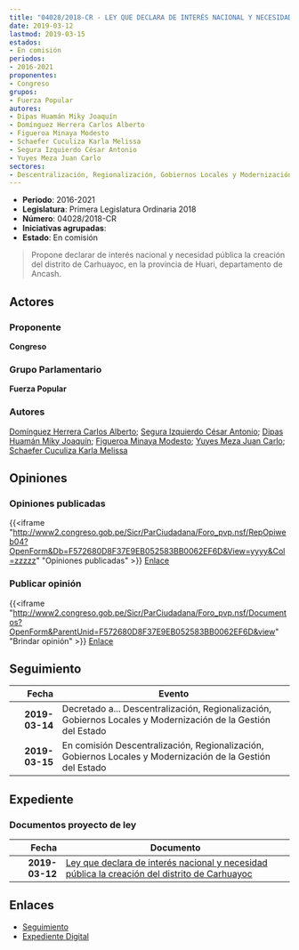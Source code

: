 ```yaml
---
title: "04028/2018-CR - LEY QUE DECLARA DE INTERÉS NACIONAL Y NECESIDAD PÚBLICA LA CREACIÓN DEL DISTRITO DE CARHUAYOC"
date: 2019-03-12
lastmod: 2019-03-15
estados:
- En comisión
periodos:
- 2016-2021
proponentes:
- Congreso
grupos:
- Fuerza Popular
autores:
- Dipas Huamán Miky Joaquín
- Domínguez Herrera Carlos Alberto
- Figueroa Minaya Modesto
- Schaefer Cuculiza Karla Melissa
- Segura Izquierdo César Antonio
- Yuyes Meza Juan Carlo
sectores:
- Descentralización, Regionalización, Gobiernos Locales y Modernización de la Gestión del Estado
---
```

- **Periodo**: 2016-2021
- **Legislatura**: Primera Legislatura Ordinaria 2018
- **Número**: 04028/2018-CR
- **Iniciativas agrupadas**: 
- **Estado**: En comisión

> Propone declarar de interés nacional y necesidad pública la creación del distrito de Carhuayoc, en la provincia de Huari, departamento de Ancash.


## Actores

### Proponente

**Congreso**

### Grupo Parlamentario

**Fuerza Popular**

### Autores

[Domínguez Herrera Carlos Alberto](mailto:mailto:cdominguez@congreso.gob.pe); [Segura Izquierdo César Antonio](mailto:mailto:csegura@congreso.gob.pe); [Dipas Huamán Miky Joaquín](mailto:mailto:mdipas@congreso.gob.pe); [Figueroa Minaya Modesto](mailto:mailto:mfigueroam@congreso.gob.pe); [Yuyes Meza Juan Carlo](mailto:mailto:jyuyes@congreso.gob.pe); [Schaefer Cuculiza Karla Melissa](mailto:mailto:kschaefer@congreso.gob.pe)

## Opiniones

### Opiniones publicadas

{{<iframe "http://www2.congreso.gob.pe/Sicr/ParCiudadana/Foro_pvp.nsf/RepOpiweb04?OpenForm&Db=F572680D8F37E9EB052583BB0062EF6D&View=yyyy&Col=zzzzz" "Opiniones publicadas" >}}
[Enlace](http://www2.congreso.gob.pe/Sicr/ParCiudadana/Foro_pvp.nsf/RepOpiweb04?OpenForm&Db=F572680D8F37E9EB052583BB0062EF6D&View=yyyy&Col=zzzzz)

### Publicar opinión

{{<iframe "http://www2.congreso.gob.pe/Sicr/ParCiudadana/Foro_pvp.nsf/Documentos?OpenForm&ParentUnid=F572680D8F37E9EB052583BB0062EF6D&view" "Brindar opinión" >}}
[Enlace](http://www2.congreso.gob.pe/Sicr/ParCiudadana/Foro_pvp.nsf/Documentos?OpenForm&ParentUnid=F572680D8F37E9EB052583BB0062EF6D&view)


## Seguimiento

| Fecha | Evento |
|------:|--------|
| **2019-03-14** | Decretado a... Descentralización, Regionalización, Gobiernos Locales y Modernización de la Gestión del Estado |
| **2019-03-15** | En comisión Descentralización, Regionalización, Gobiernos Locales y Modernización de la Gestión del Estado |

## Expediente

### Documentos proyecto de ley

| Fecha | Documento |
|------:|-----------|
| **2019-03-12** | [Ley que declara de interés nacional y necesidad pública la creación del distrito de Carhuayoc](http://www.leyes.congreso.gob.pe/Documentos/2016_2021/Proyectos_de_Ley_y_de_Resoluciones_Legislativas/PL0402820190312.pdf) |

## Enlaces

- [Seguimiento](http://www2.congreso.gob.pe/Sicr/TraDocEstProc/CLProLey2016.nsf/f7fff46988ca05b1052578e100829cc7/7a71cd319dc0dba8052583bb00715f7b?OpenDocument)
- [Expediente Digital](http://www2.congreso.gob.pe/Sicr/TraDocEstProc/Expvirt_2011.nsf/visbusqptramdoc1621/04028?opendocument)

